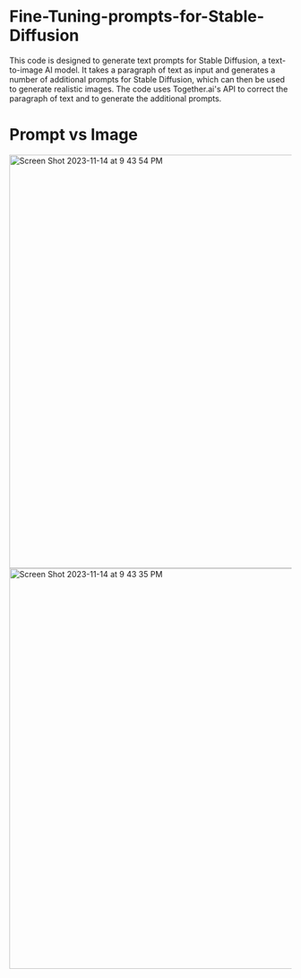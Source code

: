 # Fine-Tuning-prompts-for-Stable-Diffusion

This code is designed to generate text prompts for Stable Diffusion, a text-to-image AI model. It takes a paragraph of text as input and generates a number of additional prompts for Stable Diffusion, which can then be used to generate realistic images.
The code uses Together.ai's API to correct the paragraph of text and to generate the additional prompts. 



# Prompt vs Image

<img width="738" alt="Screen Shot 2023-11-14 at 9 43 54 PM" src="https://github.com/preetika-k/Fine-Tuning-prompts-for-Stable-Diffusion/assets/84887189/639e0d26-d37a-47cd-97cb-cc6c1ec1fe98">
<img width="715" alt="Screen Shot 2023-11-14 at 9 43 35 PM" src="https://github.com/preetika-k/Fine-Tuning-prompts-for-Stable-Diffusion/assets/84887189/f3485e19-f80a-43db-b833-c4ddf7901420">
